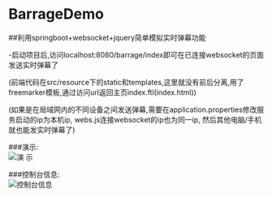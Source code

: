 # BarrageDemo
##利用springboot+websocket+jquery简单模拟实时弹幕功能

-启动项目后,访问localhost:8080/barrage/index即可在已连接websocket的页面发送实时弹幕了

(前端代码在src/resource下的static和templates,这里就没有前后分离,用了freemarker模板,通过访问url返回主页index.ftl(index.html))

(如果是在局域网内的不同设备之间发送弹幕,需要在application.properties修改服务启动的ip为本机ip, webs.js连接websocket的ip也为同一ip,
 然后其他电脑/手机就也能发实时弹幕了)
 
 ###演示: 
 </br>
 ![演 示](https://github.com/pjqdyd/BarrageDemo/blob/master/demoGif/barrageDemo.gif)
 
 ###控制台信息:
 </br>
 ![控制台信息](https://github.com/pjqdyd/BarrageDemo/blob/master/demoGif/info.jpg)
